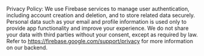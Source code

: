 Privacy Policy:
We use Firebase services to manage user authentication, including account creation and deletion, and to store related data securely. Personal data such as your email and profile information is used only to provide app functionality and improve your experience. We do not share your data with third parties without your consent, except as required by law.
Refer to https://firebase.google.com/support/privacy for more information on our backend. 
